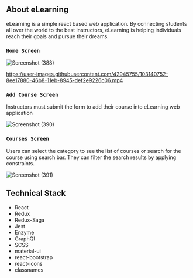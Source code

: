 ## About eLearning

eLearning is a simple react based web application. By connecting students all over the world to the best instructors, eLearning is helping individuals reach their goals and pursue their dreams.

<!-- View the site at https://learningfe.herokuapp.com/ -->

### `Home Screen`

![Screenshot (388)](https://user-images.githubusercontent.com/42945755/103107507-f9d57580-460c-11eb-9c05-49c608f62ec7.png)

https://user-images.githubusercontent.com/42945755/103140752-8ee17880-46b8-11eb-8945-def2e9226c06.mp4

### `Add Course Screen`

Instructors must submit the form to add their course into eLearning web application

![Screenshot (390)](https://user-images.githubusercontent.com/42945755/103107720-f17e3a00-460e-11eb-8c54-4865fb28db0a.png)

### `Courses Screen`

Users can select the category to see the list of courses or search for the course using search bar.
They can filter the search results by applying constraints.

![Screenshot (391)](https://user-images.githubusercontent.com/42945755/103107749-47eb7880-460f-11eb-805e-a319fed8a623.png)

## Technical Stack

- React
- Redux
- Redux-Saga
- Jest
- Enzyme
- GraphQl
- SCSS
- material-ui
- react-bootstrap
- react-icons
- classnames
